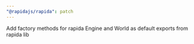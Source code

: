 ```yaml
---
"@rapidajs/rapida": patch
---
```


Add factory methods for rapida Engine and World as default exports from rapida lib
